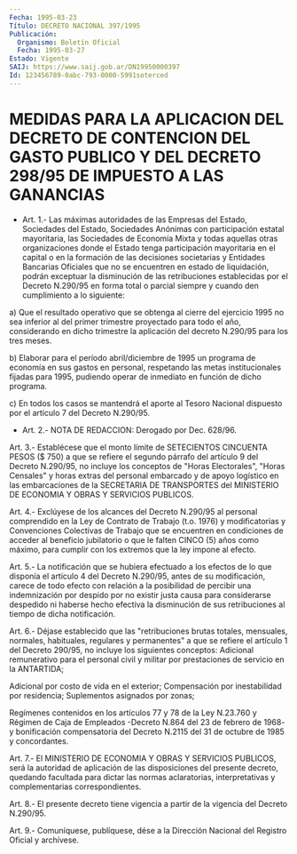 ```yaml
---
Fecha: 1995-03-23
Título: DECRETO NACIONAL 397/1995
Publicación:
  Organismo: Boletín Oficial
  Fecha: 1995-03-27
Estado: Vigente
SAIJ: https://www.saij.gob.ar/DN19950000397
Id: 123456789-0abc-793-0000-5991soterced
---
```

# MEDIDAS PARA LA APLICACION DEL DECRETO DE CONTENCION DEL GASTO PUBLICO Y DEL DECRETO 298/95 DE IMPUESTO A LAS GANANCIAS

<a id="1"></a>
* Art.  1.-  Las máximas autoridades de las Empresas del Estado, Sociedades  del  Estado,   Sociedades  Anónimas  con  participación estatal  mayoritaria, las Sociedades  de  Economía  Mixta  y  todas aquellas otras  organizaciones  donde el Estado tenga participación mayoritaria  en  el capital o en la  formación  de  las  decisiones societarias y Entidades  Bancarias  Oficiales  que no se encuentren en estado  de  liquidación,  podrán  exceptuar la disminución  de las retribuciones establecidas por el Decreto  N.290/95  en forma total o  parcial  siempre y cuando den cumplimiento a lo siguiente:

a)  Que el resultado  operativo  que  se  obtenga  al  cierre  del ejercicio  1995  no sea inferior al del primer trimestre proyectado para todo el año,  considerando  en  dicho  trimestre la aplicación del decreto N.290/95 para los tres meses.

b) Elaborar para el período abril/diciembre  de  1995  un programa de  economía  en  sus  gastos  en  personal,  respetando  las metas institucionales fijadas para 1995, pudiendo operar de inmediato  en función de dicho programa.

c)  En  todos  los casos se mantendrá el aporte al Tesoro Nacional dispuesto por el artículo 7 del Decreto N.290/95.

<a id="2"></a>
* Art. 2.- NOTA DE REDACCION: Derogado por Dec. 628/96.

<a id="3"></a>
Art.  3.-  Establécese  que  el  monto  límite  de SETECIENTOS CINCUENTA  PESOS  ($  750) a que se refiere el segundo párrafo  del artículo  9 del Decreto  N.290/95,  no  incluye  los  conceptos  de "Horas Electorales",  "Horas  Censales" y horas extras del personal embarcado  y  de  apoyo  logístico   en  las  embarcaciones  de  la SECRETARIA DE TRANSPORTES del MINISTERIO  DE  ECONOMIA  Y  OBRAS  Y SERVICIOS PUBLICOS.

<a id="4"></a>
Art.  4.-  Exclúyese  de  los alcances del Decreto N.290/95 al personal comprendido en la Ley de  Contrato  de Trabajo (t.o. 1976) y  modificatorias  y  Convenciones  Colectivas de  Trabajo  que  se encuentren en condiciones de acceder  al  beneficio  jubilatorio  o que  le  falten  CINCO  (5)  años como máximo, para cumplir con los extremos que la ley impone al efecto.

<a id="5"></a>
Art. 5.- La notificación que se hubiera efectuado a los efectos de lo  que disponía el artículo 4 del Decreto N.290/95, antes de su modificación,  carece  de todo efecto con relación a la posibilidad de percibir una indemnización  por  despido  por  no  existir justa causa  para  considerarse  despedido  ni haberse hecho efectiva  la disminución de sus retribuciones al tiempo  de  dicha notificación.

<a id="6"></a>
Art.  6.-  Déjase  establecido  que  las "retribuciones brutas totales, mensuales, normales, habituales, regulares  y permanentes" a que se refiere el artículo 1 del Decreto 290/95, no  incluye  los siguientes  conceptos:  Adicional  remunerativo  para  el  personal civil  y  militar  por  prestaciones  de  servicio en la ANTARTIDA;

Adicional  por  costo  de  vida  en el exterior;  Compensación  por inestabilidad  por  residencia; Suplementos  asignados  por  zonas;

Regímenes contenidos  en los artículos 77 y 78 de la Ley N.23.760 y Régimen de Caja de Empleados  -Decreto  N.864  del 23 de febrero de 1968-  y bonificación compensatoria del Decreto N.2115  del  31  de octubre de 1985 y concordantes.

<a id="7"></a>
Art.  7.-  El  MINISTERIO  DE  ECONOMIA  Y  OBRAS  Y SERVICIOS PUBLICOS, será la autoridad de aplicación de las disposiciones  del presente   decreto,  quedando  facultada  para  dictar  las  normas aclaratorias,  interpretativas  y complementarias correspondientes.

<a id="8"></a>
Art.  8.-  El  presente  decreto tiene vigencia a partir de la vigencia del Decreto N.290/95.

<a id="9"></a>
Art. 9.- Comuníquese, publíquese, dése a la Dirección Nacional del Registro Oficial y archívese.